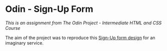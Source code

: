 # Odin - Sign-Up Form
_This is an assignment from The Odin Project - Intermediate HTML and CSS Course_

The aim of the project was to reproduce this [Sign-Up form design](https://cdn.statically.io/gh/TheOdinProject/curriculum/5f37d43908ef92499e95a9b90fc3cc291a95014c/html_css/project-sign-up-form/sign-up-form.png) for an imaginary service.